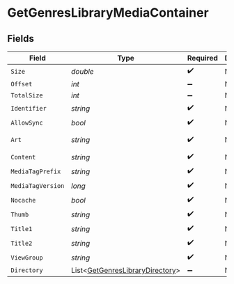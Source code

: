# GetGenresLibraryMediaContainer


## Fields

| Field                                                                                 | Type                                                                                  | Required                                                                              | Description                                                                           | Example                                                                               |
| ------------------------------------------------------------------------------------- | ------------------------------------------------------------------------------------- | ------------------------------------------------------------------------------------- | ------------------------------------------------------------------------------------- | ------------------------------------------------------------------------------------- |
| `Size`                                                                                | *double*                                                                              | :heavy_check_mark:                                                                    | N/A                                                                                   | 50                                                                                    |
| `Offset`                                                                              | *int*                                                                                 | :heavy_minus_sign:                                                                    | N/A                                                                                   |                                                                                       |
| `TotalSize`                                                                           | *int*                                                                                 | :heavy_minus_sign:                                                                    | N/A                                                                                   |                                                                                       |
| `Identifier`                                                                          | *string*                                                                              | :heavy_check_mark:                                                                    | N/A                                                                                   | com.plexapp.plugins.library                                                           |
| `AllowSync`                                                                           | *bool*                                                                                | :heavy_check_mark:                                                                    | N/A                                                                                   | false                                                                                 |
| `Art`                                                                                 | *string*                                                                              | :heavy_check_mark:                                                                    | N/A                                                                                   | /:/resources/show-fanart.jpg                                                          |
| `Content`                                                                             | *string*                                                                              | :heavy_check_mark:                                                                    | N/A                                                                                   | secondary                                                                             |
| `MediaTagPrefix`                                                                      | *string*                                                                              | :heavy_check_mark:                                                                    | N/A                                                                                   | /system/bundle/media/flags/                                                           |
| `MediaTagVersion`                                                                     | *long*                                                                                | :heavy_check_mark:                                                                    | N/A                                                                                   | 1734362201                                                                            |
| `Nocache`                                                                             | *bool*                                                                                | :heavy_check_mark:                                                                    | N/A                                                                                   | true                                                                                  |
| `Thumb`                                                                               | *string*                                                                              | :heavy_check_mark:                                                                    | N/A                                                                                   | /:/resources/show.png                                                                 |
| `Title1`                                                                              | *string*                                                                              | :heavy_check_mark:                                                                    | N/A                                                                                   | TV Shows (Reality)                                                                    |
| `Title2`                                                                              | *string*                                                                              | :heavy_check_mark:                                                                    | N/A                                                                                   | By Genre                                                                              |
| `ViewGroup`                                                                           | *string*                                                                              | :heavy_check_mark:                                                                    | N/A                                                                                   | secondary                                                                             |
| `Directory`                                                                           | List<[GetGenresLibraryDirectory](../../Models/Requests/GetGenresLibraryDirectory.md)> | :heavy_minus_sign:                                                                    | N/A                                                                                   |                                                                                       |